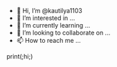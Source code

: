 - 👋 Hi, I’m @kautilya1103
- 👀 I’m interested in ...
- 🌱 I’m currently learning ...
- 💞️ I’m looking to collaborate on ...
- 📫 How to reach me ...

<!---
kautilya1103/kautilya1103 is a ✨ special ✨ repository because its `README.md` (this file) appears on your GitHub profile.
You can click the Preview link to take a look at your changes.
---> print(;hi;)
